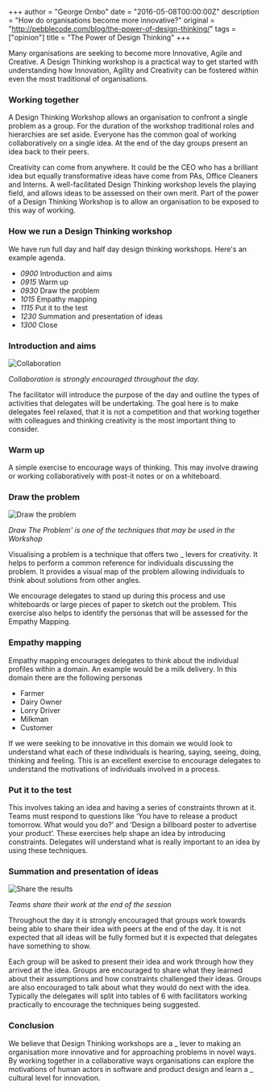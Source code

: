 +++
author = "George Ornbo"
date = "2016-05-08T00:00:00Z"
description = "How do organisations become more innovative?"
original = "http://pebblecode.com/blog/the-power-of-design-thinking/"
tags = ["opinion"]
title = "The Power of Design Thinking"
+++

Many organisations are seeking to become more Innovative, Agile and Creative. A
Design Thinking workshop is a practical way to get started with understanding
how Innovation, Agility and Creativity can be fostered within even the most
traditional of organisations.

### Working together

A Design Thinking Workshop allows an organisation to confront a single problem
as a group. For the duration of the workshop traditional roles and hierarchies
are set aside. Everyone has the common goal of working collaboratively on a
single idea. At the end of the day groups present an idea back to their peers.

Creativity can come from anywhere. It could be the CEO who has a brilliant idea
but equally transformative ideas have come from PAs, Office Cleaners and
Interns. A well-facilitated Design Thinking workshop levels the playing field,
and allows ideas to be assessed on their own merit. Part of the power of a
Design Thinking Workshop is to allow an organisation to be exposed to this way
of working.

### How we run a Design Thinking workshop

We have run full day and half day design thinking workshops. Here's an example
agenda.

- _0900_ Introduction and aims
- _0915_ Warm up
- _0930_ Draw the problem
- _1015_ Empathy mapping
- _1115_ Put it to the test
- _1230_ Summation and presentation of ideas
- _1300_ Close

### Introduction and aims

![Collaboration][2]

_Collaboration is strongly encouraged throughout the day._

The facilitator will introduce the purpose of the day and outline the types of
activities that delegates will be undertaking. The goal here is to make
delegates feel relaxed, that it is not a competition and that working together
with colleagues and thinking creativity is the most important thing to consider.

### Warm up

A simple exercise to encourage ways of thinking. This may involve drawing or
working collaboratively with post-it notes or on a whiteboard.

### Draw the problem

![Draw the problem][1]

_Draw The Problem' is one of the techniques that may be used in the Workshop_

Visualising a problem is a technique that offers two \_ levers for creativity.
It helps to perform a common reference for individuals discussing the problem.
It provides a visual map of the problem allowing individuals to think about
solutions from other angles.

We encourage delegates to stand up during this process and use whiteboards or
large pieces of paper to sketch out the problem. This exercise also helps to
identify the personas that will be assessed for the Empathy Mapping.

### Empathy mapping

Empathy mapping encourages delegates to think about the individual profiles
within a domain. An example would be a milk delivery. In this domain there are
the following personas

- Farmer
- Dairy Owner
- Lorry Driver
- Milkman
- Customer

If we were seeking to be innovative in this domain we would look to understand
what each of these individuals is hearing, saying, seeing, doing, thinking and
feeling. This is an excellent exercise to encourage delegates to understand the
motivations of individuals involved in a process.

### Put it to the test

This involves taking an idea and having a series of constraints thrown at it.
Teams must respond to questions like ‘You have to release a product tomorrow.
What would you do?’ and ‘Design a billboard poster to advertise your product’.
These exercises help shape an idea by introducing constraints. Delegates will
understand what is really important to an idea by using these techniques.

### Summation and presentation of ideas

![Share the results][3]

_Teams share their work at the end of the session_

Throughout the day it is strongly encouraged that groups work towards being able
to share their idea with peers at the end of the day. It is not expected that
all ideas will be fully formed but it is expected that delegates have something
to show.

Each group will be asked to present their idea and work through how they arrived
at the idea. Groups are encouraged to share what they learned about their
assumptions and how constraints challenged their ideas. Groups are also
encouraged to talk about what they would do next with the idea. Typically the
delegates will split into tables of 6 with facilitators working practically to
encourage the techniques being suggested.

### Conclusion

We believe that Design Thinking workshops are a _ lever to making an
organisation more innovative and for approaching problems in novel ways. By
working together in a collaborative ways organisations can explore the
motivations of human actors in software and product design and learn a _
cultural level for innovation.

[1]: /images/articles/draw-the-problem.jpeg
[2]: /images/articles/collaboration.jpeg
[3]: /images/articles/share-results.jpeg

